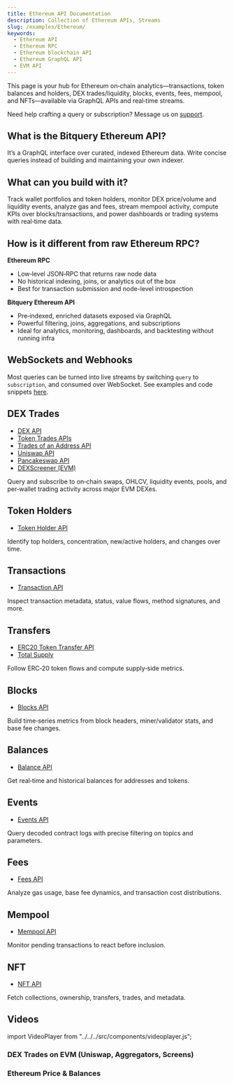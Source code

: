 ```yaml
---
title: Ethereum API Documentation
description: Collection of Ethereum APIs, Streams
slug: /examples/Ethereum/
keywords:
  - Ethereum API
  - Ethereum RPC
  - Ethereum blockchain API
  - Ethereum GraphQL API
  - EVM API
---
```


This page is your hub for Ethereum on‑chain analytics—transactions, token balances and holders, DEX trades/liquidity, blocks, events, fees, mempool, and NFTs—available via GraphQL APIs and real‑time streams.

Need help crafting a query or subscription? Message us on [support](https://t.me/Bloxy_info).

## What is the Bitquery Ethereum API?

It’s a GraphQL interface over curated, indexed Ethereum data. Write concise queries instead of building and maintaining your own indexer.

## What can you build with it?

Track wallet portfolios and token holders, monitor DEX price/volume and liquidity events, analyze gas and fees, stream mempool activity, compute KPIs over blocks/transactions, and power dashboards or trading systems with real‑time data.

## How is it different from raw Ethereum RPC?

**Ethereum RPC**

- Low‑level JSON‑RPC that returns raw node data
- No historical indexing, joins, or analytics out of the box
- Best for transaction submission and node-level introspection

**Bitquery Ethereum API**

- Pre‑indexed, enriched datasets exposed via GraphQL
- Powerful filtering, joins, aggregations, and subscriptions
- Ideal for analytics, monitoring, dashboards, and backtesting without running infra

## WebSockets and Webhooks

Most queries can be turned into live streams by switching `query` to `subscription`, and consumed over WebSocket. See examples and code snippets [here](https://docs.bitquery.io/docs/subscriptions/websockets/).

## DEX Trades

- [DEX API](https://docs.bitquery.io/docs/examples/dextrades/dex-api)
- [Token Trades APIs](https://docs.bitquery.io/docs/examples/dextrades/token-trades-apis)
- [Trades of an Address API](https://docs.bitquery.io/docs/examples/dextrades/trades-of-an-address-api)
- [Uniswap API](https://docs.bitquery.io/docs/examples/dextrades/uniswap-api)
- [Pancakeswap API](https://docs.bitquery.io/docs/examples/dextrades/pancakeswap-api)
- [DEXScreener (EVM)](https://docs.bitquery.io/docs/examples/dextrades/DEXScreener/evm_dexscreener)

Query and subscribe to on‑chain swaps, OHLCV, liquidity events, pools, and per‑wallet trading activity across major EVM DEXes.

## Token Holders

- [Token Holder API](https://docs.bitquery.io/docs/examples/token-holders/token-holder-api)

Identify top holders, concentration, new/active holders, and changes over time.

## Transactions

- [Transaction API](https://docs.bitquery.io/docs/examples/transactions/transaction-api)

Inspect transaction metadata, status, value flows, method signatures, and more.

## Transfers

- [ERC20 Token Transfer API](https://docs.bitquery.io/docs/examples/transfers/erc20-token-transfer-api)
- [Total Supply](https://docs.bitquery.io/docs/examples/transfers/total-supply)

Follow ERC‑20 token flows and compute supply‑side metrics.

## Blocks

- [Blocks API](https://docs.bitquery.io/docs/examples/blocks/blocks-api)

Build time‑series metrics from block headers, miner/validator stats, and base fee changes.

## Balances

- [Balance API](https://docs.bitquery.io/docs/examples/balances/balance-api)

Get real‑time and historical balances for addresses and tokens.

## Events

- [Events API](https://docs.bitquery.io/docs/examples/events/events-api)

Query decoded contract logs with precise filtering on topics and parameters.

## Fees

- [Fees API](https://docs.bitquery.io/docs/examples/fees/fees-api)

Analyze gas usage, base fee dynamics, and transaction cost distributions.

## Mempool

- [Mempool API](https://docs.bitquery.io/docs/examples/mempool/mempool-api)

Monitor pending transactions to react before inclusion.

## NFT

- [NFT API](https://docs.bitquery.io/docs/examples/nft/nft-api)

Fetch collections, ownership, transfers, trades, and metadata.

## Videos

import VideoPlayer from "../../../src/components/videoplayer.js";

### DEX Trades on EVM (Uniswap, Aggregators, Screens)

<VideoPlayer url="https://youtu.be/xcW_Na7YwSk" />

<VideoPlayer url="https://www.youtube.com/watch?v=K_H3to_nIdY" />

<VideoPlayer url="https://www.youtube.com/watch?v=sdQxnuRftaw" />

<VideoPlayer url="https://www.youtube.com/watch?v=xw8eezkFejI" />

### Ethereum Price & Balances

<VideoPlayer url="https://youtu.be/qsg86xlfnhM" />
